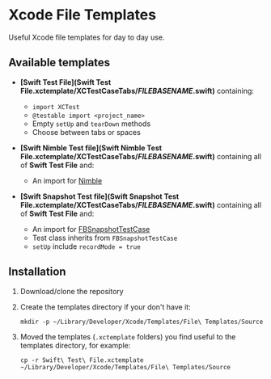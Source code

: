 # Xcode File Templates

Useful Xcode file templates for day to day use.

## Available templates

- **[Swift Test File](Swift Test File.xctemplate/XCTestCaseTabs/___FILEBASENAME___.swift)** containing:
	- `import XCTest`
	- `@testable import <project_name>`
	- Empty `setUp` and `tearDown` methods
	- Choose between tabs or spaces

- **[Swift Nimble Test file](Swift Nimble Test File.xctemplate/XCTestCaseTabs/___FILEBASENAME___.swift)** containing all of **Swift Test File** and:
	- An import for [Nimble](https://github.com/Quick/Nimble)

- **[Swift Snapshot Test file](Swift Snapshot Test File.xctemplate/XCTestCaseTabs/___FILEBASENAME___.swift)** containing all of **Swift Test File** and:
	- An import for [FBSnapshotTestCase](https://github.com/facebookarchive/ios-snapshot-test-case)
	- Test class inherits from `FBSnapshotTestCase`
	- `setUp` include `recordMode = true` 
	
## Installation

1. Download/clone the repository

2. Create the templates directory if your don't have it:

	`mkdir -p ~/Library/Developer/Xcode/Templates/File\ Templates/Source`

2. Moved the templates (`.xctemplate` folders) you find useful to the templates directory, for example:

	`cp -r Swift\ Test\ File.xctemplate ~/Library/Developer/Xcode/Templates/File\ Templates/Source`

